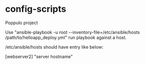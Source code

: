 # config-scripts
Poppulo project

Use "ansible-playbook -u root --inventory-file=/etc/ansible/hosts /path/to/helloapp_deploy.yml" run playbook against a host.

/etc/ansible/hosts should have entry like below:

[webserver2]
"server hostname"
  
  
